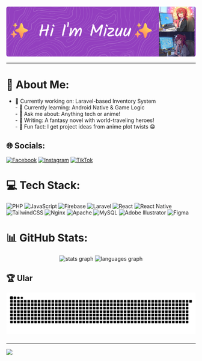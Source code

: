 <p align="center">
  <img src="img/github-header-image.png"  alt="anime waving gif">
</p>

---

# 💫 About Me:

- 🔭 Currently working on: Laravel-based Inventory System<br>- 🌱 Currently learning: Android Native & Game Logic<br>- 💬 Ask me about: Anything tech or anime!<br>- 📖 Writing: A fantasy novel with world-traveling heroes!<br>- 🧠 Fun fact: I get project ideas from anime plot twists 😁

## 🌐 Socials:

[![Facebook](https://img.shields.io/badge/Facebook-%231877F2.svg?logo=Facebook&logoColor=white)](https://facebook.com/MizurigamingId) [![Instagram](https://img.shields.io/badge/Instagram-%23E4405F.svg?logo=Instagram&logoColor=white)](https://instagram.com/Altermizu) [![TikTok](https://img.shields.io/badge/TikTok-%23000000.svg?logo=TikTok&logoColor=white)](https://tiktok.com/@Mizuverse)

# 💻 Tech Stack:

![PHP](https://img.shields.io/badge/php-%23777BB4.svg?style=for-the-badge&logo=php&logoColor=white) ![JavaScript](https://img.shields.io/badge/javascript-%23323330.svg?style=for-the-badge&logo=javascript&logoColor=%23F7DF1E) ![Firebase](https://img.shields.io/badge/firebase-%23039BE5.svg?style=for-the-badge&logo=firebase) ![Laravel](https://img.shields.io/badge/laravel-%23FF2D20.svg?style=for-the-badge&logo=laravel&logoColor=white) ![React](https://img.shields.io/badge/react-%2320232a.svg?style=for-the-badge&logo=react&logoColor=%2361DAFB) ![React Native](https://img.shields.io/badge/react_native-%2320232a.svg?style=for-the-badge&logo=react&logoColor=%2361DAFB) ![TailwindCSS](https://img.shields.io/badge/tailwindcss-%2338B2AC.svg?style=for-the-badge&logo=tailwind-css&logoColor=white) ![Nginx](https://img.shields.io/badge/nginx-%23009639.svg?style=for-the-badge&logo=nginx&logoColor=white) ![Apache](https://img.shields.io/badge/apache-%23D42029.svg?style=for-the-badge&logo=apache&logoColor=white) ![MySQL](https://img.shields.io/badge/mysql-4479A1.svg?style=for-the-badge&logo=mysql&logoColor=white) ![Adobe Illustrator](https://img.shields.io/badge/adobe%20illustrator-%23FF9A00.svg?style=for-the-badge&logo=adobe%20illustrator&logoColor=white) ![Figma](https://img.shields.io/badge/figma-%23F24E1E.svg?style=for-the-badge&logo=figma&logoColor=white)

# 📊 GitHub Stats:

<div align="center">
  <img src="https://github-readme-stats.vercel.app/api?username=Mizucode&hide_title=false&hide_rank=false&show_icons=true&include_all_commits=true&count_private=true&disable_animations=false&theme=dracula&locale=en&hide_border=false&order=1" height="150" alt="stats graph"  />
  <img src="https://github-readme-stats.vercel.app/api/top-langs?username=Mizucode&locale=en&hide_title=false&layout=compact&card_width=320&langs_count=5&theme=dracula&hide_border=false&order=2" height="150" alt="languages graph"  />
</div>

###

## 🏆 Ular

<img src="https://raw.githubusercontent.com/Mizucode/Mizucode/output/snake.svg" alt="Snake animation" />

###

---

[![](https://visitcount.itsvg.in/api?id=Mizucode&icon=1&color=1)](https://visitcount.itsvg.in)

<!-- Proudly created with GPRM ( https://gprm.itsvg.in ) -->
